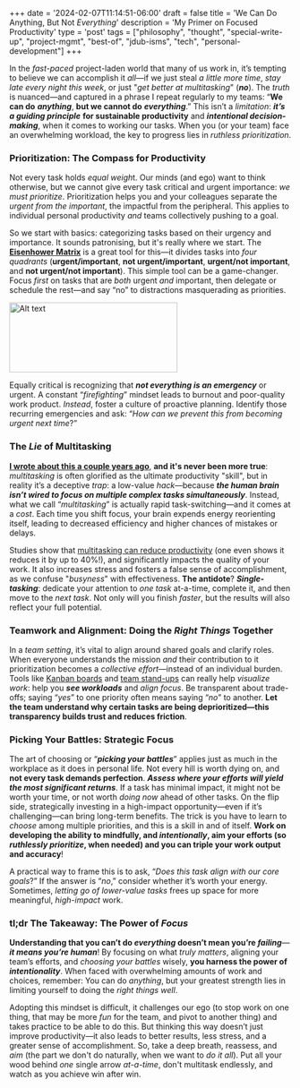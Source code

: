 +++
date = '2024-02-07T11:14:51-06:00'
draft = false
title = 'We Can Do Anything, But Not <i>Everything</i>'
description = 'My Primer on Focused Productivity'
type = 'post'
tags = ["philosophy", "thought", "special-write-up", "project-mgmt", "best-of", "jdub-isms", "tech", "personal-development"]
+++

In the *fast-paced* project-laden world that many of us work in, it’s tempting to believe we can accomplish it *all*—if we just steal *a little more time*, *stay late every night this week*, or just "*get better at multitasking*" (***no***). The *truth* is nuanced—and captured in a phrase I repeat regularly to my teams: “**We can do** ***anything***, **but we cannot do** ***everything***.” This isn’t a *limitation*: ***it’s a guiding principle*** **for sustainable productivity** and ***intentional decision-making***, when it comes to working our tasks.  When you (or your team) face an overwhelming workload, the key to progress lies in *ruthless prioritization*. <br />

### Prioritization: The Compass for Productivity

Not every task holds *equal weigh*t. Our minds (and ego) want to think otherwise, but we cannot give every task critical and urgent importance: *we must prioritize*. Prioritization helps you and your colleagues separate the *urgent from the important*, the impactful from the peripheral. This applies to individual personal productivity *and* teams collectively pushing to a goal. <br />

So we start with basics: categorizing tasks based on their urgency and importance. It sounds patronising, but it's really where we start. The [**Eisenhower Matrix**](https://en.wikipedia.org/wiki/Time_management#The_Eisenhower_Method) is a great tool for this—it divides tasks into *four quadrants* (**urgent/important**, **not urgent/important**, **urgent/not important**, and **not urgent/not important**).  This simple tool can be a game-changer. Focus *first* on tasks that are *both* urgent *and* important, then delegate or schedule the rest—and say “no” to distractions masquerading as priorities. <br />

<img src="https://julianwest.me/Blog/posts/images/Eisenhower_matrix.jpeg" alt="Alt text" width="300" height="125">

Equally critical is recognizing that ***not everything is an emergency*** or urgent. A constant “*firefighting*” mindset leads to burnout and poor-quality work product. *Instead*, foster a culture of proactive planning. Identify those recurring emergencies and ask: “*How can we prevent this from becoming urgent next time*?” 

### The *Lie* of Multitasking

[**I wrote about this a couple years ago**](https://julianwest.me/Blog/wood-behind-the-arrow/), **and it's never been more true**: *multitasking* is often glorified as the ultimate productivity "skill", but in reality it’s a deceptive *trap*: a low-value *hack*—because ***the human brain isn’t wired to focus on multiple complex tasks simultaneously***. Instead, what we call “*multitasking*” is actually rapid task-switching—and it comes at a *cost*. Each time you shift focus, your brain expends energy reorienting itself, leading to decreased efficiency and higher chances of mistakes or delays. <br />

Studies show that [multitasking can reduce productivity](https://www.verywellmind.com/multitasking-2795003?utm_source=chatgpt.com) (one even shows it reduces it by up to 40%!), and significantly impacts the quality of your work. It also increases stress and fosters a false sense of accomplishment, as we confuse "*busyness*" with effectiveness. **The antidote**? ***Single-tasking***: dedicate your attention to *one task* at-a-time, complete it, and then move to the *next task*. Not only will you finish *faster*, but the results will also reflect your full potential.

### Teamwork and Alignment: Doing the *Right Things* Together

In a *team setting*, it’s vital to align around shared goals and clarify roles. When everyone understands the mission *and* their contribution to it prioritization becomes a *collective effort*—instead of an individual burden. Tools like [Kanban boards](https://en.wikipedia.org/wiki/Kanban) and [team stand-ups](https://en.wikipedia.org/wiki/Stand-up_meeting) can really help *visualize work*: help you ***see workloads*** and *align focus*. Be transparent about trade-offs; saying “*yes*” to one priority often means saying “*no*” to another. **Let the team understand why certain tasks are being deprioritized—this transparency builds trust and reduces friction**.

### Picking Your Battles: Strategic Focus

The art of choosing or “***picking your battles***” applies just as much in the workplace as it does in personal life. Not every hill is worth dying on, and **not every task demands perfection**. ***Assess where your efforts will yield the most significant returns***. If a task has minimal impact, it might not be worth your time, or not worth *doing now* ahead of other tasks. On the flip side, strategically investing in a high-impact opportunity—even if it’s challenging—can bring long-term benefits.  The trick is you have to learn to *choose* among multiple priorities, and this is a skill in and of itself.  **Work on developing the ability to mindfully, and *intentionally*, aim your efforts (so *ruthlessly prioritize*, when needed) and you can triple your work output and accuracy**! <br />

A practical way to frame this is to ask, “*Does this task align with our core goals*?” If the answer is “*no*,” consider whether it’s worth your energy. Sometimes, *letting go of lower-value tasks* frees up space for more meaningful, *high-impact* work.

### tl;dr The Takeaway: The Power of *Focus*

**Understanding that you can’t do *everything* doesn’t mean you’re *failing***—***it means you’re human***! By focusing on what *truly matters*, aligning your team’s efforts, and *choosing your battles* wisely, **you harness the power of** ***intentionality***. When faced with overwhelming amounts of work and choices, remember: You can do *anything*, but your greatest strength lies in limiting yourself to doing the *right things well*. <br />

Adopting this mindset is difficult, it challenges our ego (to stop work on one thing, that may be more *fun* for the team, and pivot to another thing) and takes practice to be able to do this. But thinking this way doesn’t just improve productivity—it also leads to better results, less stress, and a greater sense of accomplishment. So, take a deep breath, reassess, and *aim* (the part we don't do naturally, when we want to *do it all*).  Put all your wood behind *one* single arrow *at-a-time*, don't multitask endlessly, and watch as you achieve win after win.